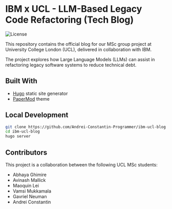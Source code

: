 # IBM x UCL - LLM-Based Legacy Code Refactoring (Tech Blog)
![License](https://img.shields.io/github/license/Andrei-Constantin-Programmer/IBM-UCL-Blog)

This repository contains the official blog for our MSc group project at University College London (UCL), delivered in collaboration with IBM.

The project explores how Large Language Models (LLMs) can assist in refactoring legacy software systems to reduce technical debt.

## Built With

- [Hugo](https://gohugo.io/) static site generator
- [PaperMod](https://github.com/adityatelange/hugo-PaperMod) theme

## Local Development

```bash
git clone https://github.com/Andrei-Constantin-Programmer/ibm-ucl-blog.git
cd ibm-ucl-blog
hugo server
```

## Contributors

This project is a collaboration between the following UCL MSc students:

- Abhaya Ghimire
- Avinash Mallick
- Maoquin Lei
- Vamsi Mukkamala
- Gavriel Neuman
- Andrei Constantin
